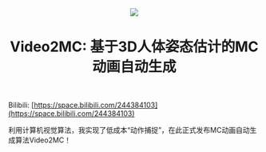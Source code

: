 
<div align=center>
<img src="https://github.com/Balloon-356/Video2MC/assets/114230565/2622c7b7-7b5d-458c-bd9a-dc0be37af370" />
</div>
<h1 align="center">Video2MC: 基于3D人体姿态估计的MC动画自动生成</h1>

<br>

Bilibili: [https://space.bilibili.com/244384103](https://space.bilibili.com/244384103)

利用计算机视觉算法，我实现了低成本“动作捕捉”，在此正式发布MC动画自动生成算法Video2MC！
